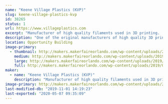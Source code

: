 ```yaml
---
name: "Keene Village Plastics (KVP)"
slug: keene-village-plastics-kvp
id: 38265
status: 1
url: https://www.villageplastics.com
excerpt: "Manufacturer of high quality filaments used in 3D printing.  With over 20 different materials currently available, more in development, and the ability to extrude your materials, no one has the capability or expertise that Keene Village Plastics has in the industry.  1.75MM and 3MM (2.85mm) available."
description: "One of the original manufacturers of high quality 3D printing filaments and plastic welding rod.  Original suppliers to MakerBot, 3Dsystems, Lulzbot and many others, we have over 15 years of experience making 3D printing filaments.  With over 20 different materials currently available, more in development, and the ability to extrude materials that you provide, no one has the capacity, capability, quality or expertise that Keene Village Plastics has in the industry.  For 3D filaments, 1.75MM and 3MM (2.85mm) are available."
location: Opportunity Building
image-primary:
  - thumbnail: http://makers.makerfaireorlando.com/wp-content/uploads/2019/09/KVP-Logo-Large-2017-1-150x150.jpg
    medium: http://makers.makerfaireorlando.com/wp-content/uploads/2019/09/KVP-Logo-Large-2017-1-300x232.jpg
    large: http://makers.makerfaireorlando.com/wp-content/uploads/2019/09/KVP-Logo-Large-2017-1-1024x791.jpg
    full: http://makers.makerfaireorlando.com/wp-content/uploads/2019/09/KVP-Logo-Large-2017-1.jpg
maker:
  - name: "Keene Village Plastics (KVP)"
    description: "Manufacturer of high quality filaments used in 3D printing.  With over 15 different materials currently available, more in development, and the ability to extrude your materials, no one has the capability or expertise that Keene Village Plastics has in the industry.  1.75MM and 3MM (2.85mm) available."
image-primary: http://makers.makerfaireorlando.com/wp-content/uploads/2019/09/KVP-Logo-Large-2017-1024x791.jpg
last-modified-db: "2019-11-01 14:19:23"
last-exported: "2020-05-07 09:35:09"
---
```

